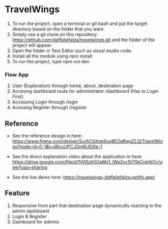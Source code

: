 # TravelWings

1. To run the project, open a terminal or git bash and put the target directory based on the folder that you want.
2. Simply use a git clone on this repository: https://github.com/daffaliefalza/travelwings.git and the folder of the project will appear.
3. Open the folder in Text Editor such as visual studio code.
4. Install all the module using npm install
5. To run the project, type npm run dev

### Flow App

1. User (Exploration) through home, about, destination page
2. Accesing dashboard route for administrator /dashboard (Has to Login First)
3. Accessing Login through /login
4. Acessing Register through /register

## Reference

- See the reference design in here:
  https://www.figma.com/design/SvJhCbXqp6yq8EOaRwgZLQ/TravelWings?node-id=0-1&t=d8cuUPCJGm8UElXe-1
- See the direct explanation video about the application in here: https://drive.google.com/file/d/1VlISzlt0OaMx1_lWs2vc5t7SkCjgHbTc/view?usp=sharing

- See the live demo here:
  https://travelwings-daffaliefalza.netlify.app/

## Feature

1. Responsive front part that destination page dynamically reacting to the admin dashboard
2. Login & Register
3. Dashboard for admins
